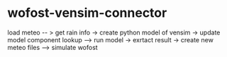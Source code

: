 # wofost-vensim-connector

load meteo -- > get rain info -> create python model of vensim -> update model component lookup
--> run model -> exrtact result -> create new meteo files --> simulate wofost